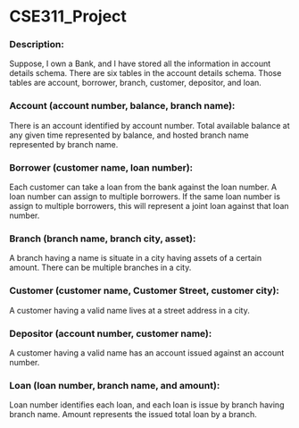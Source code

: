 # CSE311_Project

###  Description:


Suppose, I own a Bank, and I have stored all the information in account details schema. There are six tables in the account details schema. Those tables are account, borrower, branch, customer, depositor, and loan.


###  Account (account number, balance, branch name):

There is an account identified by account number. Total available balance at any given time represented by balance, and hosted branch name represented by branch name.


###  Borrower (customer name, loan number):

Each customer can take a loan from the bank against the loan number. A loan number can assign to multiple borrowers. If the same loan number is assign to multiple borrowers, this will represent a joint loan against that loan number.


###  Branch (branch name, branch city, asset):

A branch having a name is situate in a city having assets of a certain amount. There can be multiple branches in a city.


###  Customer (customer name, Customer Street, customer city):

A customer having a valid name lives at a street address in a city.


###  Depositor (account number, customer name):

A customer having a valid name has an account issued against an account number.


###  Loan (loan number, branch name, and amount):

Loan number identifies each loan, and each loan is issue by branch having branch name. Amount represents the issued total loan by a branch.
